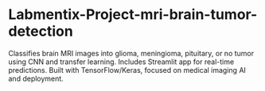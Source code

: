 # Labmentix-Project-mri-brain-tumor-detection
Classifies brain MRI images into glioma, meningioma, pituitary, or no tumor using CNN and transfer learning. Includes Streamlit app for real-time predictions. Built with TensorFlow/Keras, focused on medical imaging AI and deployment.
